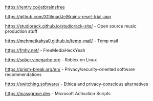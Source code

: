https://rentry.co/jetbrainsfree

https://github.com/XGilmar/JetBrains-reset-trial-app

https://studiorack.github.io/studiorack-site/ - Open source music production stuff

https://mehmetkahya0.github.io/temp-mail/ - Temp mail

https://fmhy.net/ - FreeMediaHeckYeah

https://sober.vinegarhq.org - Roblox on Linux

https://prism-break.org/en/ - Privacy/security-oriented software recommendations

https://switching.software/ - Ethica and privacy-conscious alternatives

https://massgrave.dev - Microsoft Activation Scripts